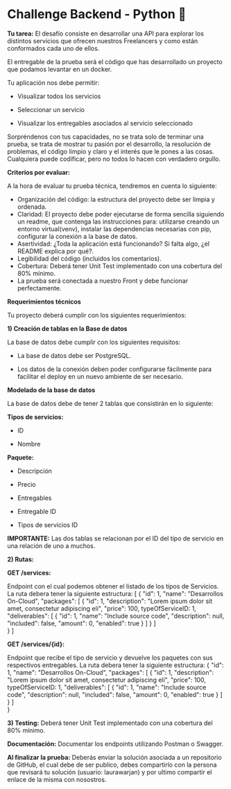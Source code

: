# Challenge Backend - Python 🐍

**Tu tarea:** 
El desafío consiste en desarrollar una API para explorar los distintos servicios que ofrecen nuestros Freelancers y como están conformados cada uno de ellos. 

El entregable de la prueba será el código que has desarrollado un proyecto que podamos levantar en un docker.  

Tu aplicación nos debe permitir: 

- Visualizar todos los servicios 

- Seleccionar un servicio 

- Visualizar los entregables asociados al servicio seleccionado 

Sorpréndenos con tus capacidades, no se trata solo de terminar una prueba, se trata de mostrar tu pasión por el desarrollo, la resolución de problemas, el código limpio y claro y el interés que le pones a las cosas. Cualquiera puede codificar, pero no todos lo hacen con verdadero orgullo. 

**Criterios por evaluar:**

A la hora de evaluar tu prueba técnica, tendremos en cuenta lo siguiente: 

- Organización del código: la estructura del proyecto debe ser limpia y ordenada.  
- Claridad: El proyecto debe poder ejecutarse de forma sencilla siguiendo un readme, que contenga las instrucciones para: utilizarse creando un entorno virtual(venv), instalar las dependencias necesarias con pip, configurar la conexión a la base de datos. 
- Asertividad: ¿Toda la aplicación está funcionando? Si falta algo, ¿el README explica por qué?. 
- Legibilidad del código (incluidos los comentarios). 
- Cobertura: Deberá tener Unit Test implementado con una cobertura del 80% mínimo.  
- La prueba será conectada a nuestro Front y debe funcionar perfectamente.  

**Requerimientos técnicos** 

Tu proyecto deberá cumplir con los siguientes requerimientos: 

**1) Creación de tablas en la Base de datos**

La base de datos debe cumplir con los siguientes requisitos: 

- La base de datos debe ser PostgreSQL. 

- Los datos de la conexión deben poder configurarse fácilmente para facilitar el deploy en un nuevo ambiente de ser necesario.  

**Modelado de la base de datos**

La base de datos debe de tener 2 tablas que consistirán en lo siguiente: 

**Tipos de servicios:**

- ID 

- Nombre 

**Paquete:**

- Descripción 

- Precio 

- Entregables 

- Entregable ID 

- Tipos de servicios ID 

**IMPORTANTE:**
Las dos tablas se relacionan por el ID del tipo de servicio en una relación de uno a muchos.  

**2) Rutas:**

**GET /services:**

Endpoint con el cual podemos obtener el listado de los tipos de Servicios.
La ruta debera tener la siguiente estructura:
[
    {
        "id": 1,
        "name": "Desarrollos On-Cloud",
        "packages": [
            {
                "id": 1,
                "description": "Lorem ipsum dolor sit amet, consectetur adipiscing eli",
                "price": 100,
                typeOfServiceID: 1,
                "deliverables": [
                    {
                        "id": 1,
                        "name": "Include source code",
                        "description": null,
                        "included": false,
                        "amount": 0,
                        "enabled": true
                    }
                ]
            }
        ]   
     }
  ]

**GET /services/{id}:**

Endpoint que recibe el tipo de servicio y devuelve los paquetes con sus respectivos entregables. 
La ruta debera tener la siguiente estructura: 
    {
        "id": 1,
        "name": "Desarrollos On-Cloud",
        "packages": [
            {
                "id": 1,
                "description": "Lorem ipsum dolor sit amet, consectetur adipiscing eli",
                "price": 100,
                typeOfServiceID: 1,
                "deliverables": [
                    {
                        "id": 1,
                        "name": "Include source code",
                        "description": null,
                        "included": false,
                        "amount": 0,
                        "enabled": true
                    }
                ]
            }
        ]   
     }

**3) Testing:**
Deberá tener Unit Test implementado con una cobertura del 80% mínimo. 

**Documentación:**
Documentar los endpoints utilizando Postman o Swagger. 

**Al finalizar la prueba:**
Deberás enviar la solución asociada a un repositorio de GitHub, el cual debe de ser publico, debes compartirlo con la persona que revisará tu solución (usuario: 
laurawarjan) y por ultimo compartir el enlace de la misma con nosostros.
